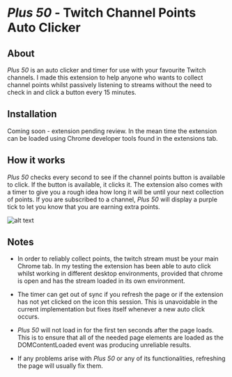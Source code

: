 # *Plus 50* - Twitch Channel Points Auto Clicker

## About

*Plus 50*  is an auto clicker and timer for use with your favourite Twitch channels. I made this extension to help anyone who wants to collect channel points whilst passively listening to streams without the need to check in and click a button every 15 minutes.

## Installation

Coming soon - extension pending review. In the mean time the extension can be loaded using Chrome developer tools found in the extensions tab.

## How it works

*Plus 50* checks every second to see if the channel points button is available to click. If the button is available, it clicks it. The extension also comes with a timer to give you a rough idea how long it will be until your next collection of points. If you are subscribed to a channel, *Plus 50* will display a purple tick to let you know that you are earning extra points.

![alt text](https://i.imgur.com/Dv9d8p4.png)

## Notes

* In order to reliably collect points, the twitch stream must be your main Chrome tab. In my testing the extension has been able to auto click whilst working in different desktop environments, provided that chrome is open and has the stream loaded in its own environment.

* The timer can get out of sync if you refresh the page or if the extension has not yet clicked on the icon this session. This is unavoidable in the current implementation but fixes itself whenever a new auto click occurs.

* *Plus 50* will not load in for the first ten seconds after the page loads. This is to ensure that all of the needed page elements are loaded as the DOMContentLoaded event was producing unreliable results.

* If any problems arise with *Plus 50* or any of its functionalities, refreshing the page will usually fix them.